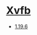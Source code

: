 # [Xvfb](https://www.x.org/releases/X11R7.6/doc/man/man1/Xvfb.1.xhtml)
- [1.19.6](/utilities/xvfb/1.19.6)

